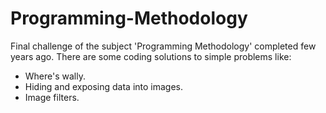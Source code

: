 # Programming-Methodology

Final challenge of the subject 'Programming Methodology' completed few years ago. There are some coding solutions to simple problems like:
  * Where's wally.
  * Hiding and exposing data into images.
  * Image filters.
